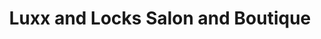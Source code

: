---
title: "Luxx and Locks Salon and Boutique"
url: /pittsburgh/luxx-and-locks-salon-and-boutique/
shop: boutique
---